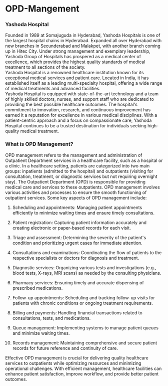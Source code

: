 # OPD-Mangement
### Yashoda Hospital
Founded in 1989 at Somajuguda in Hyderabad, Yashoda Hospitals is one of the largest hospital chains in Hyderabad. Expanded all over Hyderabad with new branches in Secunderabad and Malakpet, with another branch coming up in Hitec City.
Under strong management and exemplary leadership, Yashoda Group of Hospitals has prospered as a medical center of excellence, which provides the highest quality standards of medical treatment to all sections of the society.<br>
Yashoda Hospital is a renowned healthcare institution known for its exceptional medical services and patient care. Located in India, it has established itself as a leading multi-specialty hospital, offering a wide range of medical treatments and advanced facilities. <br>Yashoda Hospital is equipped with state-of-the-art technology and a team of highly skilled doctors, nurses, and support staff who are dedicated to providing the best possible healthcare outcomes. The hospital's commitment to innovation, research, and continuous improvement has earned it a reputation for excellence in various medical disciplines. With a patient-centric approach and a focus on compassionate care, Yashoda Hospital continues to be a trusted destination for individuals seeking high-quality medical treatment.


### What is OPD Management?
OPD management refers to the management and administration of Outpatient Department services in a healthcare facility, such as a hospital or a clinic. In a healthcare setting, patients are categorized into two main groups: inpatients (admitted to the hospital) and outpatients (visiting for consultation, treatment, or diagnostic services but not requiring overnight stay). The Outpatient Department (OPD) is responsible for providing medical care and services to these outpatients.
OPD management involves various activities and processes to ensure the smooth functioning of outpatient services. Some key aspects of OPD management include:

1. Scheduling and appointments: Managing patient appointments efficiently to minimize waiting times and ensure timely consultations.

2. Patient registration: Capturing patient information accurately and creating electronic or paper-based records for each visit.

3. Triage and assessment: Determining the severity of the patient's condition and prioritizing urgent cases for immediate attention.

4. Consultations and examinations: Coordinating the flow of patients to the respective specialists or doctors for diagnosis and treatment.

5. Diagnostic services: Organizing various tests and investigations (e.g., blood tests, X-rays, MRI scans) as needed by the consulting physicians.

6. Pharmacy services: Ensuring timely and accurate dispensing of prescribed medications.

7. Follow-up appointments: Scheduling and tracking follow-up visits for patients with chronic conditions or ongoing treatment requirements.

8. Billing and payments: Handling financial transactions related to consultations, tests, and medications.

9. Queue management: Implementing systems to manage patient queues and minimize waiting times.

10. Records management: Maintaining comprehensive and secure patient records for future reference and continuity of care.

Effective OPD management is crucial for delivering quality healthcare services to outpatients while optimizing resources and minimizing operational challenges. With efficient management, healthcare facilities can enhance patient satisfaction, improve workflow, and provide better patient outcomes.